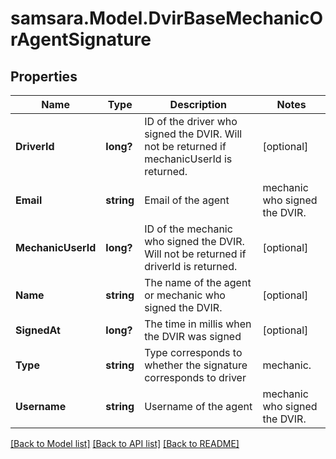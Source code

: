 # samsara.Model.DvirBaseMechanicOrAgentSignature
## Properties

Name | Type | Description | Notes
------------ | ------------- | ------------- | -------------
**DriverId** | **long?** | ID of the driver who signed the DVIR. Will not be returned if mechanicUserId is returned. | [optional] 
**Email** | **string** | Email of the  agent|mechanic who signed the DVIR. | [optional] 
**MechanicUserId** | **long?** | ID of the mechanic who signed the DVIR. Will not be returned if driverId is returned. | [optional] 
**Name** | **string** | The name of the agent or mechanic who signed the DVIR. | [optional] 
**SignedAt** | **long?** | The time in millis when the DVIR was signed | [optional] 
**Type** | **string** | Type corresponds to whether the signature corresponds to driver|mechanic. | [optional] 
**Username** | **string** | Username of the  agent|mechanic who signed the DVIR. | [optional] 

[[Back to Model list]](../README.md#documentation-for-models) [[Back to API list]](../README.md#documentation-for-api-endpoints) [[Back to README]](../README.md)

